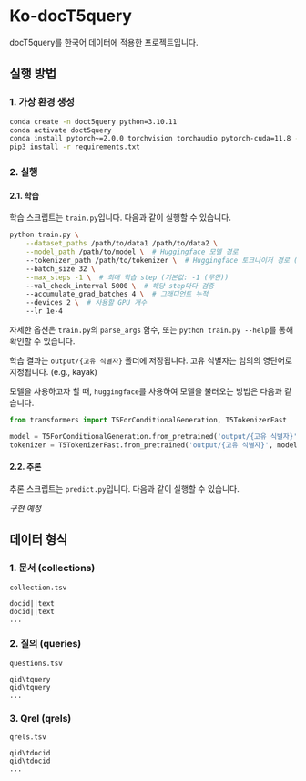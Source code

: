 # Ko-docT5query

docT5query를 한국어 데이터에 적용한 프로젝트입니다.

## 실행 방법

### 1. 가상 환경 생성

```bash
conda create -n doct5query python=3.10.11
conda activate doct5query
conda install pytorch~=2.0.0 torchvision torchaudio pytorch-cuda=11.8 -c pytorch -c nvidia
pip3 install -r requirements.txt
```

### 2. 실행

#### 2.1. 학습

학습 스크립트는 `train.py`입니다. 다음과 같이 실행할 수 있습니다.

```bash
python train.py \
    --dataset_paths /path/to/data1 /path/to/data2 \
    --model_path /path/to/model \  # Huggingface 모델 경로
    --tokenizer_path /path/to/tokenizer \  # Huggingface 토크나이저 경로 (기본값: model_path)
    --batch_size 32 \
    --max_steps -1 \  # 최대 학습 step (기본값: -1 (무한))
    --val_check_interval 5000 \  # 해당 step마다 검증
    --accumulate_grad_batches 4 \  # 그래디언트 누적
    --devices 2 \  # 사용할 GPU 개수
    --lr 1e-4
```

자세한 옵션은 `train.py`의 `parse_args` 함수, 또는 `python train.py --help`를 통해 확인할 수 있습니다.

학습 결과는 `output/{고유 식별자}` 폴더에 저장됩니다. 고유 식별자는 임의의 영단어로 지정됩니다. (e.g., kayak)

모델을 사용하고자 할 때, `huggingface`를 사용하여 모델을 불러오는 방법은 다음과 같습니다.

```python
from transformers import T5ForConditionalGeneration, T5TokenizerFast

model = T5ForConditionalGeneration.from_pretrained('output/{고유 식별자}')
tokenizer = T5TokenizerFast.from_pretrained('output/{고유 식별자}', model_max_length=512)  # koT5 모델인 경우
```

#### 2.2. 추론

추론 스크립트는 `predict.py`입니다. 다음과 같이 실행할 수 있습니다.

*구현 예정*

## 데이터 형식

### 1. 문서 (collections)

`collection.tsv`

```text
docid||text
docid||text
...
```

### 2. 질의 (queries)

`questions.tsv`

```text
qid\tquery
qid\tquery
...
```

### 3. Qrel (qrels)

`qrels.tsv`

```text
qid\tdocid
qid\tdocid
...
```

